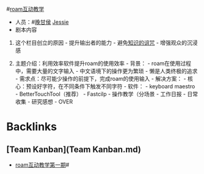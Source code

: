 
#[roam互动教学](roam互动教学.md)
- 人员：#[晚甘侯](晚甘侯.md) [Jessie](Jessie.md)
- 剧本内容
    
1. 这个栏目创立的原因
        - 提升输出者的能力
        - 避免[知识的诅咒](知识的诅咒.md)
        - 增强观众的沉浸感
    
2. 主题介绍：利用效率软件提升roam的使用效率
        - 背景：
            - roam在使用过程中，需要大量的文字输入
            - 中文语境下的操作更为繁琐
            - 懒是人类终极的追求
        - 需求点：尽可能少操作的前提下，完成roam的使用输入
        - 解决方案：
            - 核心：预设好字符，在不同条件下触发不同字符
            - 软件：
                - keyboard maestro 
                - BetterTouchTool（推荐）
                - Fastcilp
            - 操作教学（分场景
                - 工作日报
                - 日常收集
                - 研究感想
        - OVER

# Backlinks
## [Team Kanban](Team Kanban.md)
- [roam互动教学第一期](roam互动教学第一期.md)#

